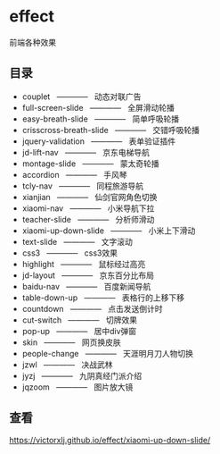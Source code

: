 # effect
前端各种效果

## 目录
- couplet &nbsp;&nbsp;———— &nbsp;&nbsp;动态对联广告
- full-screen-slide &nbsp;&nbsp;———— &nbsp;&nbsp;全屏滑动轮播
- easy-breath-slide  &nbsp;&nbsp;———— &nbsp;&nbsp;简单呼吸轮播
- crisscross-breath-slide &nbsp;&nbsp;———— &nbsp;&nbsp;交错呼吸轮播
- jquery-validation  &nbsp;&nbsp;———— &nbsp;&nbsp;表单验证插件
- jd-lift-nav  &nbsp;&nbsp;———— &nbsp;&nbsp;京东电梯导航
- montage-slide  &nbsp;&nbsp;———— &nbsp;&nbsp;蒙太奇轮播
- accordion  &nbsp;&nbsp;———— &nbsp;&nbsp;手风琴
- tcly-nav  &nbsp;&nbsp;———— &nbsp;&nbsp;同程旅游导航
- xianjian  &nbsp;&nbsp;———— &nbsp;&nbsp;仙剑官网角色切换
- xiaomi-nav  &nbsp;&nbsp;———— &nbsp;&nbsp;小米导航下拉
- teacher-slide  &nbsp;&nbsp;———— &nbsp;&nbsp;分析师滑动
- xiaomi-up-down-slide  &nbsp;&nbsp;———— &nbsp;&nbsp;小米上下滑动
- text-slide  &nbsp;&nbsp;———— &nbsp;&nbsp;文字滚动
- css3  &nbsp;&nbsp;———— &nbsp;&nbsp;css3效果
- highlight  &nbsp;&nbsp;———— &nbsp;&nbsp;鼠标经过高亮
- jd-layout  &nbsp;&nbsp;———— &nbsp;&nbsp;京东百分比布局
- baidu-nav  &nbsp;&nbsp;———— &nbsp;&nbsp;百度新闻导航
- table-down-up  &nbsp;&nbsp;———— &nbsp;&nbsp;表格行的上移下移
- countdown  &nbsp;&nbsp;———— &nbsp;&nbsp;点击发送倒计时
- cut-switch  &nbsp;&nbsp;———— &nbsp;&nbsp;切牌效果
- pop-up  &nbsp;&nbsp;———— &nbsp;&nbsp;居中div弹窗
- skin  &nbsp;&nbsp;———— &nbsp;&nbsp;网页换皮肤
- people-change  &nbsp;&nbsp;———— &nbsp;&nbsp;天涯明月刀人物切换
- jzwl  &nbsp;&nbsp;———— &nbsp;&nbsp;决战武林
- jyzj  &nbsp;&nbsp;———— &nbsp;&nbsp;九阴真经门派介绍
- jqzoom  &nbsp;&nbsp;———— &nbsp;&nbsp;图片放大镜

## 查看
https://victorxlj.github.io/effect/xiaomi-up-down-slide/




